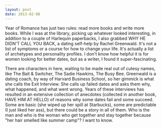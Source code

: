 ```yaml
---
layout: post
date: 2013-02-08
---
```


Year of Romance has just two rules: read more books and write more books. While I was at the library, picking up whatever looked interesting, in addition to a couple of Harlequin paperbacks, I also grabbed WHY HE DIDN'T CALL YOU BACK, a dating self-help by Rachel Greenwald. It's not a list of symptoms or a course for how to change your life. It's actually a list of archetypes and personality profiles. I don't know how helpful it is for women looking for better dates, but as a writer, I found it super-fascinating.  

There are characters in here, waiting to be made real out of cutesy names, like The Bait & Switcher, The Sadie Hawkins, The Busy Bee. Greenwald is a dating coach, by way of Harvard Business School, so her gimmick is what she calls the Exit Interview. She calls up failed dates and asks them why, what happened, and what went wrong. Years of these interviews has resulted in an extensive collection of anecdotes (collected in another book, HAVE HIM AT HELLO) of reasons why some dates fail and some succeed. Some are basic (she wiped up her spill at Starbucks), some are predictable (I just liked her ass), but there could be a story in all of them. Who is the man and who is the woman who get together and stay together because "her hair smelled like summer camp"? I want to know. 
